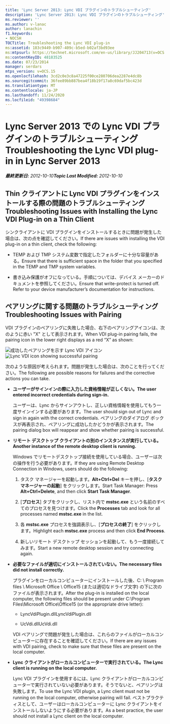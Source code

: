 ```yaml
---
title: 'Lync Server 2013: Lync VDI プラグインのトラブルシューティング'
description: 'Lync Server 2013: Lync VDI プラグインのトラブルシューティング'
ms.reviewer: ''
ms.author: v-lanac
author: lanachin
f1.keywords:
- NOCSH
TOCTitle: Troubleshooting the Lync VDI plug-in
ms:assetid: 183c9449-b907-409c-b5ed-b02af3bd93ee
ms:mtpsurl: https://technet.microsoft.com/en-us/library/JJ204713(v=OCS.15)
ms:contentKeyID: 48183525
ms.date: 07/23/2014
manager: serdars
mtps_version: v=OCS.15
ms.openlocfilehash: 3cd2c0e3c8a47225f00ce280706dea2287e4dc8b
ms.sourcegitcommit: 36fee89bb887bea4f18b19f17a8c69daf5bc423d
ms.translationtype: MT
ms.contentlocale: ja-JP
ms.lasthandoff: 11/24/2020
ms.locfileid: "49398684"
---
```

# <a name="troubleshooting-the-lync-vdi-plug-in-in-lync-server-2013"></a><span data-ttu-id="ae2df-103">Lync Server 2013 での Lync VDI プラグインのトラブルシューティング</span><span class="sxs-lookup"><span data-stu-id="ae2df-103">Troubleshooting the Lync VDI plug-in in Lync Server 2013</span></span>

<div data-xmlns="http://www.w3.org/1999/xhtml">

<div class="topic" data-xmlns="http://www.w3.org/1999/xhtml" data-msxsl="urn:schemas-microsoft-com:xslt" data-cs="https://msdn.microsoft.com/">

<div data-asp="https://msdn2.microsoft.com/asp">



</div>

<div id="mainSection">

<div id="mainBody"><span data-ttu-id="ae2df-104">

<span> </span></span><span class="sxs-lookup"><span data-stu-id="ae2df-104">

<span> </span></span></span>

<span data-ttu-id="ae2df-105">_**最終更新日:** 2012-10-10_</span><span class="sxs-lookup"><span data-stu-id="ae2df-105">_**Topic Last Modified:** 2012-10-10_</span></span>

<div>

## <a name="troubleshooting-issues-with-installing-the-lync-vdi-plug-in-on-a-thin-client"></a><span data-ttu-id="ae2df-106">Thin クライアントに Lync VDI プラグインをインストールする際の問題のトラブルシューティング</span><span class="sxs-lookup"><span data-stu-id="ae2df-106">Troubleshooting Issues with Installing the Lync VDI Plug-in on a Thin Client</span></span>

<span data-ttu-id="ae2df-107">シンクライアントに VDI プラグインをインストールするときに問題が発生した場合は、次の点を確認してください。</span><span class="sxs-lookup"><span data-stu-id="ae2df-107">If there are issues with installing the VDI plug-in on a thin client, check the following:</span></span>

  - <span data-ttu-id="ae2df-108">TEMP および TMP システム変数で指定したフォルダーに十分な容量がある。</span><span class="sxs-lookup"><span data-stu-id="ae2df-108">Ensure that there is sufficient space in the folder that you specified in the TEMP and TMP system variables.</span></span>

  - <span data-ttu-id="ae2df-p101">書き込み保護がオフになっている。手順については、デバイス メーカーのドキュメントを参照してください。</span><span class="sxs-lookup"><span data-stu-id="ae2df-p101">Ensure that write-protect is turned off. Refer to your device manufacturer’s documentation for instructions.</span></span>

</div>

<div>

## <a name="troubleshooting-issues-with-pairing"></a><span data-ttu-id="ae2df-111">ペアリングに関する問題のトラブルシューティング</span><span class="sxs-lookup"><span data-stu-id="ae2df-111">Troubleshooting Issues with Pairing</span></span>

<span data-ttu-id="ae2df-112">VDI プラグインのペアリングに失敗した場合、右下のペアリングアイコンは、次のように赤い "X" として表示されます。</span><span class="sxs-lookup"><span data-stu-id="ae2df-112">When VDI plug-in pairing fails, the pairing icon in the lower right displays as a red “X” as shown:</span></span>

<span data-ttu-id="ae2df-113">![成功したペアリングを示す Lync VDI アイコン](images/JJ204948.303d618c-4bc8-41c4-8553-2475de0d395e(OCS.15).png "成功したペアリングを示す Lync VDI アイコン")</span><span class="sxs-lookup"><span data-stu-id="ae2df-113">![Lync VDI icon showing successful pairing](images/JJ204948.303d618c-4bc8-41c4-8553-2475de0d395e(OCS.15).png "Lync VDI icon showing successful pairing")</span></span>

<span data-ttu-id="ae2df-114">次のような原因が考えられます。問題が発生した場合は、次のことを行ってください。</span><span class="sxs-lookup"><span data-stu-id="ae2df-114">The following are possible reasons for failures and the corrective actions you can take.</span></span>

  - <span data-ttu-id="ae2df-115">**ユーザーがサインインの際に入力した資格情報が正しくない。**</span><span class="sxs-lookup"><span data-stu-id="ae2df-115">**The user entered incorrect credentials during sign-in.**</span></span>
    
    <span data-ttu-id="ae2df-116">ユーザーは、Lync からサインアウトし、正しい資格情報を使用してもう一度サインインする必要があります。</span><span class="sxs-lookup"><span data-stu-id="ae2df-116">The user should sign out of Lync and sign in again with the correct credentials.</span></span> <span data-ttu-id="ae2df-117">ペアリングのダイアログ ボックスが再表示され、ペアリングに成功したかどうかが表示されます。</span><span class="sxs-lookup"><span data-stu-id="ae2df-117">The pairing dialog box will reappear and show whether pairing is successful.</span></span>

  - <span data-ttu-id="ae2df-118">**リモート デスクトップ クライアントの別のインスタンスが実行している。**</span><span class="sxs-lookup"><span data-stu-id="ae2df-118">**Another instance of the remote desktop client is running.**</span></span>
    
    <span data-ttu-id="ae2df-119">Windows でリモートデスクトップ接続を使用している場合、ユーザーは次の操作を行う必要があります。</span><span class="sxs-lookup"><span data-stu-id="ae2df-119">If they are using Remote Desktop Connection in Windows, users should do the following:</span></span>
    
    1.  <span data-ttu-id="ae2df-120">タスク マネージャーを起動します。**Alt+Ctrl+Del** キーを押し、[**タスク マネージャーの起動**] をクリックします。</span><span class="sxs-lookup"><span data-stu-id="ae2df-120">Start Task Manager: Press **Alt+Ctrl+Delete**, and then click **Start Task Manager**.</span></span>
    
    2.  <span data-ttu-id="ae2df-121">[**プロセス**] タブをクリックし、リスト内で **mstsc.exe** という名前のすべてのプロセスを見つけます。</span><span class="sxs-lookup"><span data-stu-id="ae2df-121">Click the **Processes** tab and look for all processes named **mstsc.exe** in the list.</span></span>
    
    3.  <span data-ttu-id="ae2df-122">各 **mstsc.exe** プロセスを強調表示し、[**プロセスの終了**] をクリックします。</span><span class="sxs-lookup"><span data-stu-id="ae2df-122">Highlight each **mstsc.exe** process and then click **End Process**.</span></span>
    
    4.  <span data-ttu-id="ae2df-123">新しいリモート デスクトップ セッションを起動して、もう一度接続してみます。</span><span class="sxs-lookup"><span data-stu-id="ae2df-123">Start a new remote desktop session and try connecting again.</span></span>

  - <span data-ttu-id="ae2df-124">**必要なファイルが適切にインストールされていない。**</span><span class="sxs-lookup"><span data-stu-id="ae2df-124">**The necessary files did not install correctly.**</span></span>
    
    <span data-ttu-id="ae2df-125">プラグインをローカルコンピューターにインストールした後、C: \\ Program files \\ Microsoft Office \\ Office15 (または適切なドライブ文字) の下に次のファイルが表示されます。</span><span class="sxs-lookup"><span data-stu-id="ae2df-125">After the plug-in is installed on the local computer, the following files should be present under C:\\Program Files\\Microsoft Office\\Office15 (or the appropriate drive letter):</span></span>
    
      - <span data-ttu-id="ae2df-126">LyncVdiPlugin.dll</span><span class="sxs-lookup"><span data-stu-id="ae2df-126">LyncVdiPlugin.dll</span></span>
    
      - <span data-ttu-id="ae2df-127">UcVdi.dll</span><span class="sxs-lookup"><span data-stu-id="ae2df-127">UcVdi.dll</span></span>
    
    <span data-ttu-id="ae2df-128">VDI ペアリングで問題が発生した場合は、これらのファイルがローカルコンピューターに存在することを確認してください。</span><span class="sxs-lookup"><span data-stu-id="ae2df-128">If there are any issues with VDI pairing, check to make sure that these files are present on the local computer.</span></span>

  - <span data-ttu-id="ae2df-129">**Lync クライアントがローカルコンピューターで実行されている。**</span><span class="sxs-lookup"><span data-stu-id="ae2df-129">**The Lync client is running on the local computer.**</span></span>
    
    <span data-ttu-id="ae2df-130">Lync VDI プラグインを使用するには、Lync クライアントがローカルコンピューターで実行されていない必要があります。そうでないと、ペアリングは失敗します。</span><span class="sxs-lookup"><span data-stu-id="ae2df-130">To use the Lync VDI plugin, a Lync client must not be running on the local computer, otherwise pairing will fail.</span></span> <span data-ttu-id="ae2df-131">ベストプラクティスとして、ユーザーはローカルコンピューターに Lync クライアントをインストールしないようにする必要があります。</span><span class="sxs-lookup"><span data-stu-id="ae2df-131">As a best practice, the user should not install a Lync client on the local computer.</span></span>

<span data-ttu-id="ae2df-132"></div>

</div>

<span> </span>

</div>

</div>

</span><span class="sxs-lookup"><span data-stu-id="ae2df-132"></div>

</div>

<span> </span>

</div>

</div>

</span></span></div>

